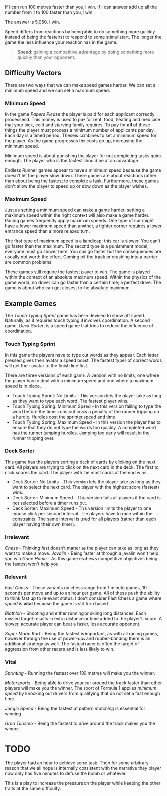 ﻿If I can run 100 metres faster than you, I win. If I can answer add up all the number from 1 to 100 faster than you, I win. 

The answer is 5,050. I win.

Speed differs from reactions by being able to do something more quickly instead of being the fasteirst to respond to some stimulistart. The longer the game the less influence your reaction has in the game.

> **Speed**: gaining a competitive advantage by doing something more quickly than your opponent.

## Difficulty Vectors
There are two ways that we can make speed games harder. We can set a minimum speed and we can set a maximum speed.

### Minimum Speed
In the game *Papers Please* the player is paid for each applicant correctly processesd. This money is used to pay for rent, food, heating and medicine that your sick, cold and starving family requires. To pay for **all** of these things the player must process a minimum number of applicants per day. Each day is a timed period. Theseis combines to set a minimum speed for the player. As the game progresses the costs go up, increasing the minimum speed.

Minimum speed is about punishing the player for not completing tasks quick enough. The player who is the fastest should be at an advantage.

Endless Runner games appear to have a minimum speed because the game doesn't let the player slow down. These games are about reactions rather than about being the fastest to complete a task. Furthermore, these games don't allow the player to speed up or slow down as the player wishes.

### Maximum Speed
Just as setting a minimum speed can make a game harder, setting a maximum speed within the right context will also make a game harder. Racing games frequently apply maximum speeds. One type of car might have a lower maximum speed than another, a tighter corner requires a lower entrance speed than a more relaxed turn. 

The first type of maximum speed is a handicap; this car is slower. You can't go faster than the maximum. The second type is a punishment model; everyone must go slower here. You *can* go faster but the consequences are usually not worth the effort. Coming off the track or crashing into a barrier are common problems.

These games still require the fastest player to win. The game is played within the context of an absolute maximum speed. Within the physics of the game world, no driver can go faster than a certain time; a perfect drive. The game is about who can get closest to the absolute maximum.

## Example Games
The *Touch Typing Sprint* game has been devised to show off speed. Naturally, as it requires touch typing it involves coordination. A second game, *Deck Sorter*, is a speed game that tries to reduce the influence of coordination.

### Touch Typing Sprint
In this game the players have to type out words as they appear. Each letter pressed gives their avatar a speed boost. The fastest typer of correct words will get their avatar to the finish line first.

There are three versions of each game. A version with no limits, one where the player has to deal with a minimum speed and one where a maximum speed is in place.

- Touch Typing Sprint: No Limits - This version lets the player take as long as they want to type each word. The fastest player wins.
- Touch Typing Spring: Minimum Speed - In this version failing to type the word before the timer runs out costs a penalty of the runner tripping on a hurdle. Hurdles cost the sprinter speed and time.
- Touch Typing Spring: Maximum Speed - In this version the player has to ensure that they do not type the words too quickly. A completed word has the runner jumping hurdles. Jumping too early will result in the runner tripping over.

### Deck Sorter
This game has the players sorting a deck of cards by clicking on the next card. All players are trying to click on the next card in the deck. The first to click scores the card. The player with the most cards at the end wins.

- Deck Sorter: No Limits - This version lets the player take as long as they want to select the next card. The player with the highest score (fastest) wins.
- Deck Sorter: Minimum Speed - This version fails all players if the card is not selected before a timer runs out.
- Deck Sorter: Maximum Speed - This version limits the player to one mouse click per second interval. The players have to race within the constraints. The same interval is used for all players (rather than each player having their own timer).

### Irrelevant
*Chess* - Thinking fast doesn’t matter as the player can take as long as they want to make a move.
*Javalin* - Being faster at through a javalin won't help you win
*Gone Home* - As this game eschews competitive objectives being the fastest won't help you.

### Relevant
*Fast Chess* - These variants on chess range from 1 minute games, 10 seconds per move and up to an hour per game. All of these push the ability to think fast up to relevant status. I don't consider Fast Chess a game where *speed* is **vital** because the game is still turn based.

*Biathlon* - Shooting and either running or skiing long distances. Each missed target results in extra distance or time added to the player's score. A slower, accurate player can beat a faster, less accurate opponent.

*Super Mario Kart* - Being the fastest is important, as with all racing games, however through the use of power-ups and rubber-banding there is an additional strategy as well. The fastest racer is often the target of aggression from other racers and is less likely to win.

### Vital
*Sprinting* - Running the fastest over 100 metres will make you the winner.

*Motorsports* - Being able to drive your car around the track faster than other players will make you the winner. The sport of Formula 1 applies *minimum speed* by knocking out drivers from qualifying that do not set a fast enough time.

*Jungle Speed* - Being the fastest at *pattern matching* is essential for winning.

*Gran Turismo* - Being the fastest to drive around the track makes you the winner.


# TODO
The player had an hour to achieve some task. Then for some arbitrary reason that we all hope is internally consistent with the narrative they player now only has five minutes to defuse the bomb or whatever. 

This is a play to increase the pressure on the player while keeping the other traits at the same difficulty.
